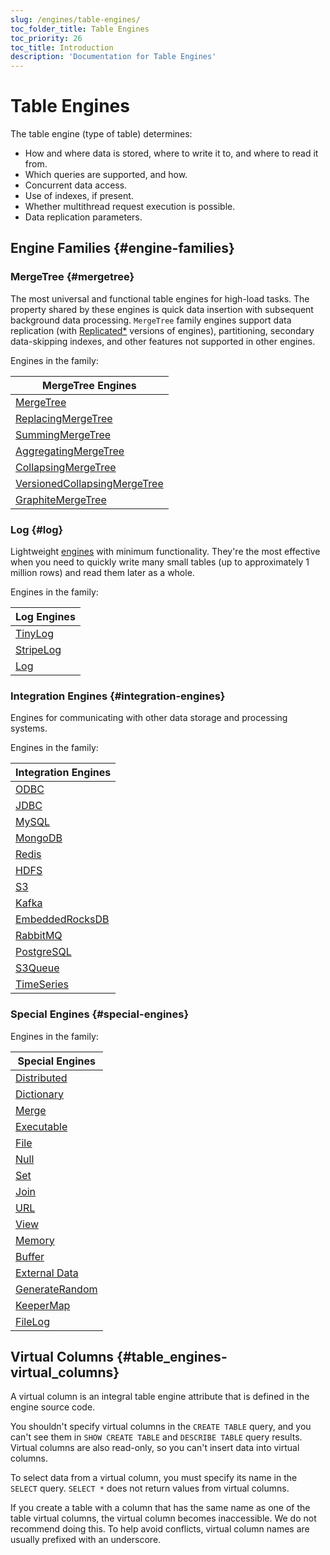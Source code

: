```yaml
---
slug: /engines/table-engines/
toc_folder_title: Table Engines
toc_priority: 26
toc_title: Introduction
description: 'Documentation for Table Engines'
---
```


# Table Engines

The table engine (type of table) determines:

- How and where data is stored, where to write it to, and where to read it from.
- Which queries are supported, and how.
- Concurrent data access.
- Use of indexes, if present.
- Whether multithread request execution is possible.
- Data replication parameters.

## Engine Families {#engine-families}

### MergeTree {#mergetree}

The most universal and functional table engines for high-load tasks. The property shared by these engines is quick data insertion with subsequent background data processing. `MergeTree` family engines support data replication (with [Replicated\*](/engines/table-engines/mergetree-family/replication) versions of engines), partitioning, secondary data-skipping indexes, and other features not supported in other engines.

Engines in the family:

| MergeTree Engines                                                                                                                         |
|-------------------------------------------------------------------------------------------------------------------------------------------|
| [MergeTree](/engines/table-engines/mergetree-family/mergetree)                                                          |
| [ReplacingMergeTree](/engines/table-engines/mergetree-family/replication)                               |
| [SummingMergeTree](/engines/table-engines/mergetree-family/summingmergetree)                                     |
| [AggregatingMergeTree](/engines/table-engines/mergetree-family/aggregatingmergetree)                         |
| [CollapsingMergeTree](/engines/table-engines/mergetree-family/collapsingmergetree)               |
| [VersionedCollapsingMergeTree](/engines/table-engines/mergetree-family/versionedcollapsingmergetree) |
| [GraphiteMergeTree](/engines/table-engines/mergetree-family/graphitemergetree)                                  |

### Log {#log}

Lightweight [engines](../../engines/table-engines/log-family/index.md) with minimum functionality. They're the most effective when you need to quickly write many small tables (up to approximately 1 million rows) and read them later as a whole.

Engines in the family:

| Log Engines                                                                |
|----------------------------------------------------------------------------|
| [TinyLog](/engines/table-engines/log-family/tinylog)       |
| [StripeLog](/engines/table-engines/log-family/stripelog) |
| [Log](/engines/table-engines/log-family/log)                   |

### Integration Engines {#integration-engines}

Engines for communicating with other data storage and processing systems.

Engines in the family:

| Integration Engines                                                             |
|---------------------------------------------------------------------------------|
| [ODBC](../../engines/table-engines/integrations/odbc.md)                        |
| [JDBC](../../engines/table-engines/integrations/jdbc.md)                        |
| [MySQL](../../engines/table-engines/integrations/mysql.md)                      |
| [MongoDB](../../engines/table-engines/integrations/mongodb.md)                  |
| [Redis](../../engines/table-engines/integrations/redis.md)                      |
| [HDFS](../../engines/table-engines/integrations/hdfs.md)                        |
| [S3](../../engines/table-engines/integrations/s3.md)                            |
| [Kafka](../../engines/table-engines/integrations/kafka.md)                      |
| [EmbeddedRocksDB](../../engines/table-engines/integrations/embedded-rocksdb.md) |
| [RabbitMQ](../../engines/table-engines/integrations/rabbitmq.md)                |
| [PostgreSQL](../../engines/table-engines/integrations/postgresql.md)            |
| [S3Queue](../../engines/table-engines/integrations/s3queue.md)                  |
| [TimeSeries](../../engines/table-engines/integrations/time-series.md)           |

### Special Engines {#special-engines}

Engines in the family:

| Special Engines                                               |
|---------------------------------------------------------------|
| [Distributed](/engines/table-engines/special/distributed)     |
| [Dictionary](/engines/table-engines/special/dictionary)       |
| [Merge](/engines/table-engines/special/merge)                 |
| [Executable](/engines/table-engines/special/executable)       |
| [File](/engines/table-engines/special/file)                   |
| [Null](/engines/table-engines/special/null)                   |
| [Set](/engines/table-engines/special/set)                     |
| [Join](/engines/table-engines/special/join)                   |
| [URL](/engines/table-engines/special/url)                     |
| [View](/engines/table-engines/special/view)                   |
| [Memory](/engines/table-engines/special/memory)               |
| [Buffer](/engines/table-engines/special/buffer)               |
| [External Data](/engines/table-engines/special/external-data) |
| [GenerateRandom](/engines/table-engines/special/generate)     |
| [KeeperMap](/engines/table-engines/special/keeper-map)        |
| [FileLog](/engines/table-engines/special/filelog)                                                   |

## Virtual Columns {#table_engines-virtual_columns}

A virtual column is an integral table engine attribute that is defined in the engine source code.

You shouldn't specify virtual columns in the `CREATE TABLE` query, and you can't see them in `SHOW CREATE TABLE` and `DESCRIBE TABLE` query results. Virtual columns are also read-only, so you can't insert data into virtual columns.

To select data from a virtual column, you must specify its name in the `SELECT` query. `SELECT *` does not return values from virtual columns.

If you create a table with a column that has the same name as one of the table virtual columns, the virtual column becomes inaccessible. We do not recommend doing this. To help avoid conflicts, virtual column names are usually prefixed with an underscore.
